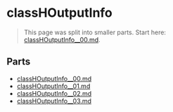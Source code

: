 # classHOutputInfo

> This page was split into smaller parts. Start here: [classHOutputInfo__00.md](classHOutputInfo__00.md).

## Parts

- [classHOutputInfo__00.md](classHOutputInfo__00.md)
- [classHOutputInfo__01.md](classHOutputInfo__01.md)
- [classHOutputInfo__02.md](classHOutputInfo__02.md)
- [classHOutputInfo__03.md](classHOutputInfo__03.md)
